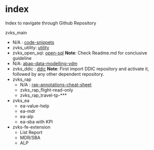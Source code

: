 # index
Index to navigate through Github Repository

zvks_main
- N/A : [code-snippets](https://github.com/zvikesh/code-snippets)
- zvks_utility: [utility](https://github.com/zvikesh/utility)
- zvks_open_sql: [open-sql](https://github.com/zvikesh/open-sql)
  **Note**: Check Readme.md for conclusive guideline
- N/A: [abap-data-modelling-vdm](https://github.com/zvikesh/abap-data-modelling-vdm)
- zvks_ddic : [ddic](https://github.com/zvikesh/ddic)
  **Note**: First import DDIC repository and activate it, followed by any other dependent repository.
- zvks_rap
  - N/A : [rap-annotations-cheat-sheet](https://github.com/zvikesh/rap-annotations-cheat-sheet)
  - zvks_rap_flight-read-only
  - zvks_rap_travel-tp-***
- zvks_ea
  - ea-value-help
  - ea-mdr
  - ea-alp
  - ea-sba with KPI
- zvks-fe-extension
  - List Report
  - MDR/SBA
  - ALP
